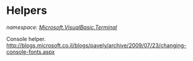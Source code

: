 ﻿# Helpers
_namespace: [Microsoft.VisualBasic.Terminal](./index.md)_

Console helper. http://blogs.microsoft.co.il/blogs/pavely/archive/2009/07/23/changing-console-fonts.aspx




